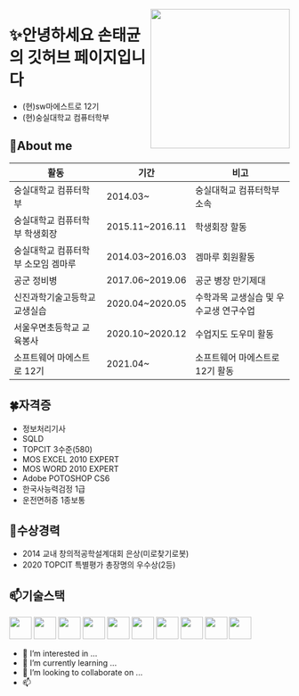 
<a href="https://hits.seeyoufarm.com"><img src="https://hits.seeyoufarm.com/api/count/incr/badge.svg?url=https%3A%2F%2Fgithub.com%2Fstg0123%2Fhit-counter&count_bg=%235AE57E&title_bg=%23555555&icon=&icon_color=%23E7E7E7&title=%EB%B0%A9%EB%AC%B8%EC%9E%90%EC%88%98&edge_flat=false" width="250px" align="right"/></a>

# ✨안녕하세요 손태균의 깃허브 페이지입니다  
- (현)sw마에스트로 12기  
- (현)숭실대학교 컴퓨터학부  



## 👋About me<br/>
|활동|기간| 비고|
|---|---|---|
|숭실대학교 컴퓨터학부|2014.03~ | 숭실대헉교 컴퓨터학부 소속|
|숭실대학교 컴퓨터학부 학생회장|2015.11~2016.11|학생회장 할동|
|숭실대학교 컴퓨터학부 소모임 겜마루|2014.03~2016.03|겜마루 회원활동|
|공군 정비병 |2017.06~2019.06|공군 병장 만기제대|
|신진과학기술고등학교 교생실습 |2020.04~2020.05|수학과목 교생실습 및 우수교생 연구수업|
|서울우면초등학교 교육봉사|2020.10~2020.12| 수업지도 도우미 활동|
|소프트웨어 마에스트로 12기|2021.04~| 소프트웨어 마에스트로 12기 활동|




## 🍀자격증
- 정보처리기사
- SQLD
- TOPCIT 3수준(580)
- MOS EXCEL 2010 EXPERT
- MOS WORD 2010 EXPERT
- Adobe POTOSHOP CS6
- 한국사능력검정 1급
- 운전면허증 1종보통

## 🎉수상경력
- 2014 교내 창의적공학설계대회 은상(미로찾기로봇)
- 2020 TOPCIT 특별평가 총장명의 우수상(2등)


## 📫기술스택
<img src="https://img.shields.io/badge/C++-1622D9?style=flat-square&logo=C%2B%2B&logoColor=white" height="40px"/></a>  <img src="https://img.shields.io/badge/Python-3766AB?style=flat-square&logo=Python&logoColor=white" height="40px"/></a> <img src="https://img.shields.io/badge/Java-A7B223?style=flat-square&logo=Java&logoColor=white" height="40px"/></a> <img src="https://img.shields.io/badge/HTML-D92B2B?style=flat-square&logo=HTML5&logoColor=white" height="40px"/></a> <img src="https://img.shields.io/badge/CSS3-1572B6?style=flat-square&logo=CSS3&logoColor=white" height="40px"/></a> <img src="https://img.shields.io/badge/JavaScript-F7DF1E?style=flat-square&logo=JavaScript&logoColor=white" height="40px"/></a> <img src="https://img.shields.io/badge/MySQL-4479A1?style=flat-square&logo=MySQL&logoColor=white" height="40px"/></a> <img src="https://img.shields.io/badge/Selenium-43B02A?style=flat-square&logo=Selenium&logoColor=white" height="40px"/></a> <img src="https://img.shields.io/badge/pandas-150458?style=flat-square&logo=pandas&logoColor=white" height="40px"/></a> <img src="https://img.shields.io/badge/NumPy-013243?style=flat-square&logo=NumPy&logoColor=white" height="40px"/></a>

- 👀 I’m interested in ...
- 🌱 I’m currently learning ...
- 💞️ I’m looking to collaborate on ...
- 📫

